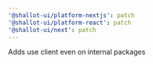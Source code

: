 ```yaml
---
'@shallot-ui/platform-nextjs': patch
'@shallot-ui/platform-react': patch
'@shallot-ui/next': patch
---
```


Adds use client even on internal packages
